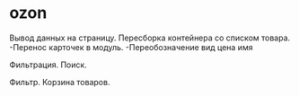 # ozon
 Вывод данных на страницу. 
 Пересборка контейнера со списком товара. 
 -Перенос карточек в модуль. 
 -Переобозначение вид цена имя
 
 
 Фильтрация. Поиск.
 
 Фильтр. Корзина товаров.
